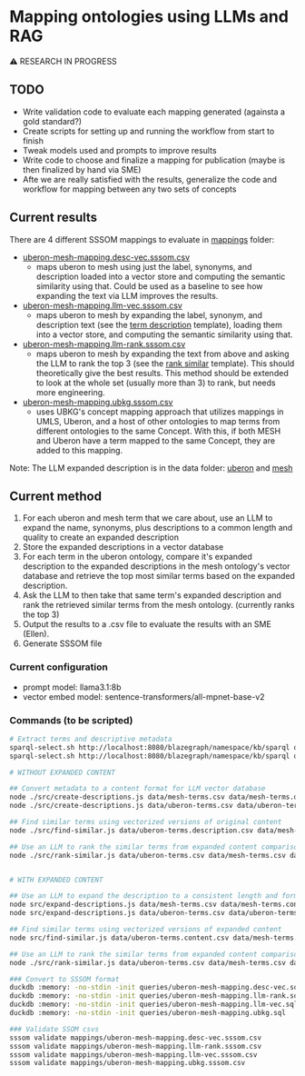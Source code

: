 # Mapping ontologies using LLMs and RAG

:warning: RESEARCH IN PROGRESS

## TODO

* Write validation code to evaluate each mapping generated (againsta a gold standard?)
* Create scripts for setting up and running the workflow from start to finish
* Tweak models used and prompts to improve results
* Write code to choose and finalize a mapping for publication (maybe is then finalized by hand via SME)
* Afte we are really satisfied with the results, generalize the code and workflow for mapping between any two sets of concepts

## Current results

There are 4 different SSSOM mappings to evaluate in [mappings](./mappings/) folder:

* [uberon-mesh-mapping.desc-vec.sssom.csv](./mappings/uberon-mesh-mapping.desc-vec.sssom.csv)
  * maps uberon to mesh using just the label, synonyms, and description loaded into a vector store and computing the semantic similarity using that. Could be used as a baseline to see how expanding the text via LLM improves the results.  
* [uberon-mesh-mapping.llm-vec.sssom.csv](./mappings/uberon-mesh-mapping.llm-vec.sssom.csv)
  * maps uberon to mesh by expanding the label, synonym, and description text (see the [term description](./templates/term-description.yaml) template), loading them into a vector store, and computing the semantic similarity using that.
* [uberon-mesh-mapping.llm-rank.sssom.csv](./mappings/uberon-mesh-mapping.llm-rank.sssom.csv)
  * maps uberon to mesh by expanding the text from above and asking the LLM to rank the top 3 (see the [rank similar](./templates/rank-similar.yaml) template). This should theoretically give the best results. This method should be extended to look at the whole set (usually more than 3) to rank, but needs more engineering.
* [uberon-mesh-mapping.ubkg.sssom.csv](./mappings/uberon-mesh-mapping.ubkg.sssom.csv)
  * uses UBKG's concept mapping approach that utilizes mappings in UMLS, Uberon, and a host of other ontologies to map terms from different ontologies to the same Concept. With this, if both MESH and Uberon have a term mapped to the same Concept, they are added to this mapping.

Note: The LLM expanded description is in the data folder: [uberon](./data/uberon-terms.content.csv) and [mesh](./data/mesh-terms.content.csv)

## Current method

1. For each uberon and mesh term that we care about, use an LLM to expand the name, synonyms, plus descriptions to a common length and quality to create an expanded description
2. Store the expanded descriptions in a vector database 
3. For each term in the uberon ontology, compare it's expanded description to the expanded descriptions in the mesh ontology's vector database and retrieve the top most similar terms based on the expanded description. 
4. Ask the LLM to then take that same term's expanded description and rank the retrieved similar terms from the mesh ontology. (currently ranks the top 3)
5. Output the results to a .csv file to evaluate the results with an SME (Ellen).
6. Generate SSSOM file

### Current configuration

- prompt model: llama3.1:8b
- vector embed model: sentence-transformers/all-mpnet-base-v2

### Commands (to be scripted)

```bash
# Extract terms and descriptive metadata
sparql-select.sh http://localhost:8080/blazegraph/namespace/kb/sparql queries/mesh-terms.rq > data/mesh-terms.csv
sparql-select.sh http://localhost:8080/blazegraph/namespace/kb/sparql queries/uberon-terms.rq > data/uberon-terms.csv

# WITHOUT EXPANDED CONTENT

## Convert metadata to a content format for LLM vector database
node ./src/create-descriptions.js data/mesh-terms.csv data/mesh-terms.description.csv
node ./src/create-descriptions.js data/uberon-terms.csv data/uberon-terms.description.csv

## Find similar terms using vectorized versions of original content
node ./src/find-similar.js data/uberon-terms.description.csv data/mesh-terms.description.csv data/uberon-terms.description.mesh-scores.csv

## Use an LLM to rank the similar terms from expanded content comparison
node ./src/rank-similar.js data/uberon-terms.csv data/mesh-terms.csv data/uberon-terms.description.csv data/mesh-terms.description.csv data/uberon-terms.description.mesh-scores.csv data/uberon-terms.description.mesh-ranked-scores.csv


# WITH EXPANDED CONTENT

## Use an LLM to expand the description to a consistent length and format
node src/expand-descriptions.js data/mesh-terms.csv data/mesh-terms.content.csv
node src/expand-descriptions.js data/uberon-terms.csv data/uberon-terms.content.csv

## Find similar terms using vectorized versions of expanded content
node src/find-similar.js data/uberon-terms.content.csv data/mesh-terms.content.csv data/uberon-terms.mesh-scores.csv

## Use an LLM to rank the similar terms from expanded content comparison
node ./src/rank-similar.js data/uberon-terms.csv data/mesh-terms.csv data/uberon-terms.content.csv data/mesh-terms.content.csv data/uberon-terms.mesh-scores.csv data/uberon-terms.mesh-ranked-scores.csv

### Convert to SSSOM format
duckdb :memory: -no-stdin -init queries/uberon-mesh-mapping.desc-vec.sql
duckdb :memory: -no-stdin -init queries/uberon-mesh-mapping.llm-rank.sql
duckdb :memory: -no-stdin -init queries/uberon-mesh-mapping.llm-vec.sql
duckdb :memory: -no-stdin -init queries/uberon-mesh-mapping.ubkg.sql

### Validate SSOM csvs
sssom validate mappings/uberon-mesh-mapping.desc-vec.sssom.csv
sssom validate mappings/uberon-mesh-mapping.llm-rank.sssom.csv
sssom validate mappings/uberon-mesh-mapping.llm-vec.sssom.csv
sssom validate mappings/uberon-mesh-mapping.ubkg.sssom.csv

```
